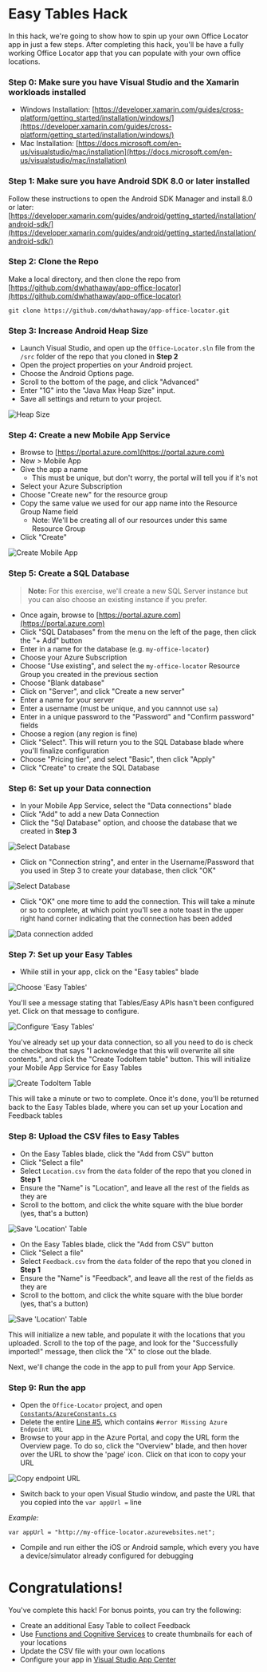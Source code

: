 # Easy Tables Hack

In this hack, we're going to show how to spin up your own Office Locator app in just a few steps.  After completing this hack, you'll be have a fully working Office Locator app that you can populate with your own office locations.

### Step 0: Make sure you have Visual Studio and the Xamarin workloads installed

- Windows Installation: [https://developer.xamarin.com/guides/cross-platform/getting_started/installation/windows/](https://developer.xamarin.com/guides/cross-platform/getting_started/installation/windows/)
- Mac Installation: [https://docs.microsoft.com/en-us/visualstudio/mac/installation](https://docs.microsoft.com/en-us/visualstudio/mac/installation)

### Step 1: Make sure you have Android SDK 8.0 or later installed

Follow these instructions to open the Android SDK Manager and install 8.0 or later: [https://developer.xamarin.com/guides/android/getting_started/installation/android-sdk/](https://developer.xamarin.com/guides/android/getting_started/installation/android-sdk/)

### Step 2: Clone the Repo

Make a local directory, and then clone the repo from [https://github.com/dwhathaway/app-office-locator](https://github.com/dwhathaway/app-office-locator)

```git clone https://github.com/dwhathaway/app-office-locator.git```

### Step 3: Increase Android Heap Size

- Launch Visual Studio, and open up the `Office-Locator.sln` file from the `/src` folder of the repo that you cloned in __Step 2__
- Open the project properties on your Android project.
- Choose the Android Options page.  
- Scroll to the bottom of the page, and click "Advanced"
- Enter "1G" into the "Java Max Heap Size" input.  
- Save all settings and return to your project.

![Heap Size](img/heap-size.png)

### Step 4: Create a new Mobile App Service

- Browse to [https://portal.azure.com](https://portal.azure.com)
- New > Mobile App
- Give the app a name
  - This must be unique, but don't worry, the portal will tell you if it's not
- Select your Azure Subscription
- Choose "Create new" for the resource group
- Copy the same value we used for our app name into the Resource Group Name field
  - Note: We'll be creating all of our resources under this same Resource Group
- Click "Create"

![Create Mobile App](img/create-app-service.png)

### Step 5: Create a SQL Database

> __Note:__ For this exercise, we'll create a new SQL Server instance but you can also choose an existing instance if you prefer.

- Once again, browse to [https://portal.azure.com](https://portal.azure.com)
- Click "SQL Databases" from the menu on the left of the page, then click the "+ Add" button
- Enter in a name for the database (e.g. `my-office-locator`)
- Choose your Azure Subscription
- Choose "Use existing", and select the `my-office-locator` Resource Group you created in the previous section
- Choose "Blank database"
- Click on "Server", and click "Create a new server"
- Enter a name for your server
- Enter a username (must be unique, and you cannnot use `sa`)
- Enter in a unique password to the "Password" and "Confirm password" fields
- Choose a region (any region is fine)
- Click "Select".  This will return you to the SQL Database blade where you'll finalize configuration
- Choose "Pricing tier", and select "Basic", then click "Apply"
- Click "Create" to create the SQL Database

### Step 6: Set up your Data connection

- In your Mobile App Service, select the "Data connections" blade
- Click "Add" to add a new Data Connection
- Click the "Sql Database" option, and choose the database that we created in __Step 3__

![Select Database](img/add-data-connection.png)

- Click on "Connection string", and enter in the Username/Password that you used in Step 3 to create your database, then click "OK"

![Select Database](img/data-conn-add-credentials.png)

- Click "OK" one more time to add the connection.  This will take a minute or so to complete, at which point you'll see a note toast in the upper right hand corner indicating that the connection has been added

![Data connection added](img/data-connection-complete.png)

### Step 7: Set up your Easy Tables

- While still in your app, click on the "Easy tables" blade

![Choose 'Easy Tables'](img/choose-easy-tables.png) 

You'll see a message stating that Tables/Easy APIs hasn't been configured yet.  Click on that message to configure.

![Configure 'Easy Tables'](img/click-to-config-tables.png)

You've already set up your data connection, so all you need to do is check the checkbox that says "I acknowledge that this will overwrite all site contents.", and click the "Create TodoItem table" button.  This will initialize your Mobile App Service for Easy Tables

![Create TodoItem Table](img/create-todo-table.png)

This will take a minute or two to complete.  Once it's done, you'll be returned back to the Easy Tables blade, where you can set up your Location and Feedback tables

### Step 8: Upload the CSV files to Easy Tables

- On the Easy Tables blade, click the "Add from CSV" button
- Click "Select a file"
- Select `Location.csv` from the `data` folder of the repo that you cloned in __Step 1__
- Ensure the "Name" is "Location", and leave all the rest of the fields as they are
- Scroll to the bottom, and click the white square with the blue border (yes, that's a button)

![Save 'Location' Table](img/save-location-table.png)

- On the Easy Tables blade, click the "Add from CSV" button
- Click "Select a file"
- Select `Feedback.csv` from the `data` folder of the repo that you cloned in __Step 1__
- Ensure the "Name" is "Feedback", and leave all the rest of the fields as they are
- Scroll to the bottom, and click the white square with the blue border (yes, that's a button)


![Save 'Location' Table](img/save-feedback-table.png)

This will initialize a new table, and populate it with the locations that you uploaded. Scroll to the top of the page, and look for the "Successfully imported!" message, then click the "X" to close out the blade.

Next, we'll change the code in the app to pull from your App Service.

### Step 9: Run the app

- Open the `Office-Locator` project, and open [`Constants/AzureConstants.cs`](https://github.com/brminnick/app-office-locator/blob/master/src/Office-Locator/Constants/AzureConstants.cs)
- Delete the entire [Line #5](https://github.com/brminnick/app-office-locator/blob/master/src/Office-Locator/Constants/AzureConstants.cs#L5), which contains `#error Missing Azure Endpoint URL`
- Browse to your app in the Azure Portal, and copy the URL form the Overview page.  To do so, click the "Overview" blade, and then hover over the URL to show the 'page' icon.  Click on that icon to copy your URL

![Copy endpoint URL](img/copy-endpoint-url.png)

- Switch back to your open Visual Studio window, and paste the URL that you copied into the `var appUrl =` line

_Example:_

```var appUrl = "http://my-office-locator.azurewebsites.net";```

- Compile and run either the iOS or Android sample, which every you have a device/simulator already configured for debugging

# Congratulations!

You've complete this hack!  For bonus points, you can try the following:

- Create an additional Easy Table to collect Feedback
- Use [Functions and Cognitive Services](functions-hack.md) to create thumbnails for each of your locations
- Update the CSV file with your own locations
- Configure your app in [Visual Studio App Center](mobile-center-hack.md)